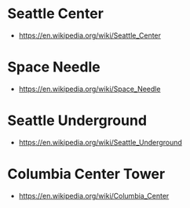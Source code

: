 
# Seattle Center
* https://en.wikipedia.org/wiki/Seattle_Center

# Space Needle
* https://en.wikipedia.org/wiki/Space_Needle

# Seattle Underground
* https://en.wikipedia.org/wiki/Seattle_Underground

# Columbia Center Tower
* https://en.wikipedia.org/wiki/Columbia_Center
